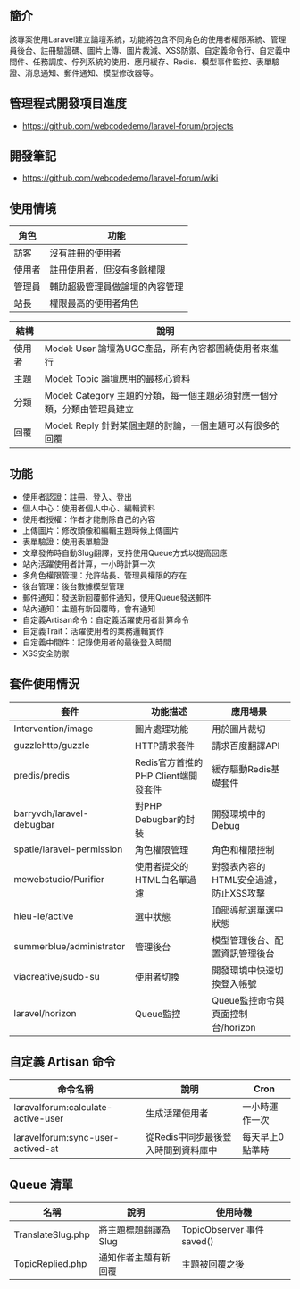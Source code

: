 ## 簡介

該專案使用Laravel建立論壇系統，功能將包含不同角色的使用者權限系統、管理員後台、註冊驗證碼、圖片上傳、圖片裁減、XSS防禦、自定義命令行、自定義中間件、任務調度、佇列系統的使用、應用緩存、Redis、模型事件監控、表單驗證、消息通知、郵件通知、模型修改器等。

## 管理程式開發項目進度
- https://github.com/webcodedemo/laravel-forum/projects

## 開發筆記
- https://github.com/webcodedemo/laravel-forum/wiki

## 使用情境

|角色|功能|
|-------------|-------------|
|訪客|沒有註冊的使用者|
|使用者|註冊使用者，但沒有多餘權限|
|管理員|輔助超級管理員做論壇的內容管理|
|站長|權限最高的使用者角色|

|結構|說明|
|-------------|-------------|
|使用者|Model: User 論壇為UGC產品，所有內容都圍繞使用者來進行|
|主題|Model: Topic 論壇應用的最核心資料|
|分類|Model: Category 主題的分類，每一個主題必須對應一個分類，分類由管理員建立|
|回覆|Model: Reply 針對某個主題的討論，一個主題可以有很多的回覆|

## 功能
- 使用者認證：註冊、登入、登出
- 個人中心：使用者個人中心、編輯資料
- 使用者授權：作者才能刪除自己的內容
- 上傳圖片：修改頭像和編輯主題時候上傳圖片
- 表單驗證：使用表單驗證
- 文章發佈時自動Slug翻譯，支持使用Queue方式以提高回應
- 站內活躍使用者計算，一小時計算一次
- 多角色權限管理：允許站長、管理員權限的存在
- 後台管理：後台數據模型管理
- 郵件通知：發送新回覆郵件通知，使用Queue發送郵件
- 站內通知：主題有新回覆時，會有通知
- 自定義Artisan命令：自定義活躍使用者計算命令
- 自定義Trait：活躍使用者的業務邏輯實作
- 自定義中間件：記錄使用者的最後登入時間
- XSS安全防禦

## 套件使用情況
|套件|功能描述|應用場景|
|-------------|-------------|-------------|
|Intervention/image|圖片處理功能|用於圖片裁切|
|guzzlehttp/guzzle|HTTP請求套件|請求百度翻譯API|
|predis/predis|Redis官方首推的PHP Client端開發套件|緩存驅動Redis基礎套件|
|barryvdh/laravel-debugbar|對PHP Debugbar的封裝|開發環境中的Debug|
|spatie/laravel-permission|角色權限管理|角色和權限控制|
|mewebstudio/Purifier|使用者提交的HTML白名單過濾|對發表內容的HTML安全過濾，防止XSS攻擊|
|hieu-le/active|選中狀態|頂部導航選單選中狀態|
|summerblue/administrator|管理後台|模型管理後台、配置資訊管理後台|
|viacreative/sudo-su|使用者切換|開發環境中快速切換登入帳號|
|laravel/horizon|Queue監控|Queue監控命令與頁面控制台/horizon|

## 自定義 Artisan 命令
|命令名稱|說明|Cron|
|-------------|-------------|-------------|
|laravalforum:calculate-active-user|生成活躍使用者|一小時運作一次|
|laravelforum:sync-user-actived-at|從Redis中同步最後登入時間到資料庫中|每天早上0點準時|

## Queue 清單
|名稱|說明|使用時機|
|-------------|-------------|-------------|
|TranslateSlug.php|將主題標題翻譯為Slug|TopicObserver 事件 saved()|
|TopicReplied.php|通知作者主題有新回覆|主題被回覆之後|
